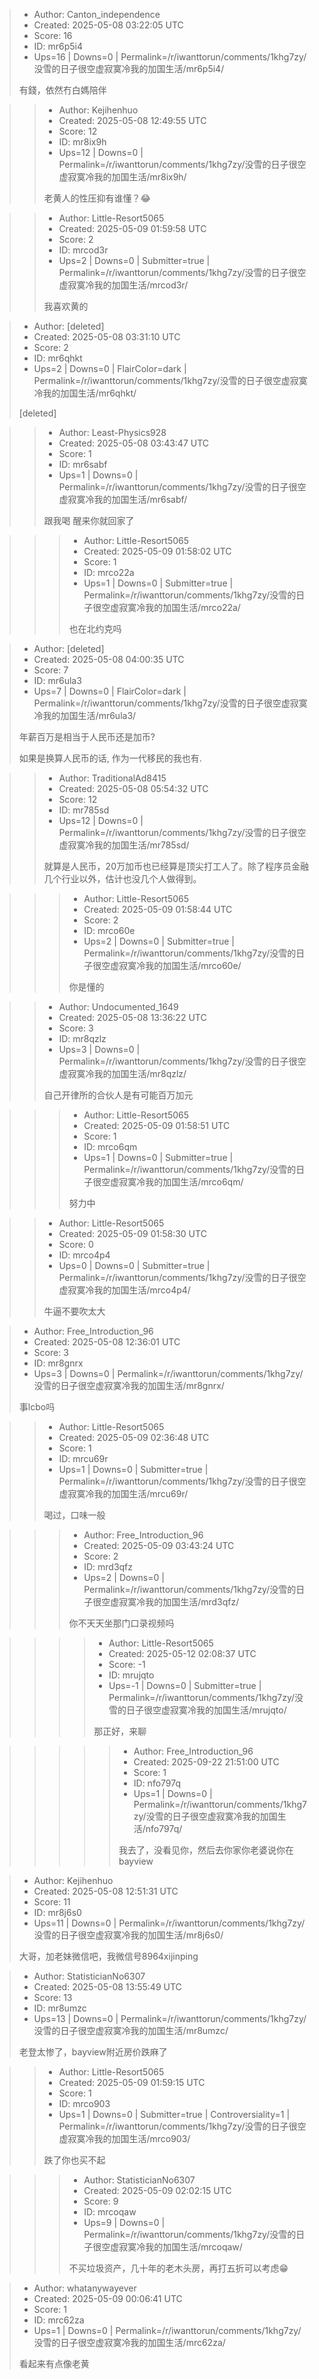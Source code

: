 > - Author: Canton_independence
> - Created: 2025-05-08 03:22:05 UTC
> - Score: 16
> - ID: mr6p5i4
> - Ups=16 | Downs=0 | Permalink=/r/iwanttorun/comments/1khg7zy/没雪的日子很空虚寂寞冷我的加国生活/mr6p5i4/
>
> 有錢，依然冇白媽陪伴

>> - Author: Kejihenhuo
>> - Created: 2025-05-08 12:49:55 UTC
>> - Score: 12
>> - ID: mr8ix9h
>> - Ups=12 | Downs=0 | Permalink=/r/iwanttorun/comments/1khg7zy/没雪的日子很空虚寂寞冷我的加国生活/mr8ix9h/
>>
>> 老黄人的性压抑有谁懂？😂

>> - Author: Little-Resort5065
>> - Created: 2025-05-09 01:59:58 UTC
>> - Score: 2
>> - ID: mrcod3r
>> - Ups=2 | Downs=0 | Submitter=true | Permalink=/r/iwanttorun/comments/1khg7zy/没雪的日子很空虚寂寞冷我的加国生活/mrcod3r/
>>
>> 我喜欢黄的

> - Author: [deleted]
> - Created: 2025-05-08 03:31:10 UTC
> - Score: 2
> - ID: mr6qhkt
> - Ups=2 | Downs=0 | FlairColor=dark | Permalink=/r/iwanttorun/comments/1khg7zy/没雪的日子很空虚寂寞冷我的加国生活/mr6qhkt/
>
> [deleted]

>> - Author: Least-Physics928
>> - Created: 2025-05-08 03:43:47 UTC
>> - Score: 1
>> - ID: mr6sabf
>> - Ups=1 | Downs=0 | Permalink=/r/iwanttorun/comments/1khg7zy/没雪的日子很空虚寂寞冷我的加国生活/mr6sabf/
>>
>> 跟我喝 醒来你就回家了

>>> - Author: Little-Resort5065
>>> - Created: 2025-05-09 01:58:02 UTC
>>> - Score: 1
>>> - ID: mrco22a
>>> - Ups=1 | Downs=0 | Submitter=true | Permalink=/r/iwanttorun/comments/1khg7zy/没雪的日子很空虚寂寞冷我的加国生活/mrco22a/
>>>
>>> 也在北约克吗

> - Author: [deleted]
> - Created: 2025-05-08 04:00:35 UTC
> - Score: 7
> - ID: mr6ula3
> - Ups=7 | Downs=0 | FlairColor=dark | Permalink=/r/iwanttorun/comments/1khg7zy/没雪的日子很空虚寂寞冷我的加国生活/mr6ula3/
>
> 年薪百万是相当于人民币还是加币?
> 
> 如果是换算人民币的话, 作为一代移民的我也有.

>> - Author: TraditionalAd8415
>> - Created: 2025-05-08 05:54:32 UTC
>> - Score: 12
>> - ID: mr785sd
>> - Ups=12 | Downs=0 | Permalink=/r/iwanttorun/comments/1khg7zy/没雪的日子很空虚寂寞冷我的加国生活/mr785sd/
>>
>> 就算是人民币，20万加币也已经算是顶尖打工人了。除了程序员金融几个行业以外，估计也没几个人做得到。

>>> - Author: Little-Resort5065
>>> - Created: 2025-05-09 01:58:44 UTC
>>> - Score: 2
>>> - ID: mrco60e
>>> - Ups=2 | Downs=0 | Submitter=true | Permalink=/r/iwanttorun/comments/1khg7zy/没雪的日子很空虚寂寞冷我的加国生活/mrco60e/
>>>
>>> 你是懂的

>> - Author: Undocumented_1649
>> - Created: 2025-05-08 13:36:22 UTC
>> - Score: 3
>> - ID: mr8qzlz
>> - Ups=3 | Downs=0 | Permalink=/r/iwanttorun/comments/1khg7zy/没雪的日子很空虚寂寞冷我的加国生活/mr8qzlz/
>>
>> 自己开律所的合伙人是有可能百万加元

>>> - Author: Little-Resort5065
>>> - Created: 2025-05-09 01:58:51 UTC
>>> - Score: 1
>>> - ID: mrco6qm
>>> - Ups=1 | Downs=0 | Submitter=true | Permalink=/r/iwanttorun/comments/1khg7zy/没雪的日子很空虚寂寞冷我的加国生活/mrco6qm/
>>>
>>> 努力中

>> - Author: Little-Resort5065
>> - Created: 2025-05-09 01:58:30 UTC
>> - Score: 0
>> - ID: mrco4p4
>> - Ups=0 | Downs=0 | Submitter=true | Permalink=/r/iwanttorun/comments/1khg7zy/没雪的日子很空虚寂寞冷我的加国生活/mrco4p4/
>>
>> 牛逼不要吹太大

> - Author: Free_Introduction_96
> - Created: 2025-05-08 12:36:01 UTC
> - Score: 3
> - ID: mr8gnrx
> - Ups=3 | Downs=0 | Permalink=/r/iwanttorun/comments/1khg7zy/没雪的日子很空虚寂寞冷我的加国生活/mr8gnrx/
>
> 事lcbo吗

>> - Author: Little-Resort5065
>> - Created: 2025-05-09 02:36:48 UTC
>> - Score: 1
>> - ID: mrcu69r
>> - Ups=1 | Downs=0 | Submitter=true | Permalink=/r/iwanttorun/comments/1khg7zy/没雪的日子很空虚寂寞冷我的加国生活/mrcu69r/
>>
>> 喝过，口味一般

>>> - Author: Free_Introduction_96
>>> - Created: 2025-05-09 03:43:24 UTC
>>> - Score: 2
>>> - ID: mrd3qfz
>>> - Ups=2 | Downs=0 | Permalink=/r/iwanttorun/comments/1khg7zy/没雪的日子很空虚寂寞冷我的加国生活/mrd3qfz/
>>>
>>> 你不天天坐那门口录视频吗

>>>> - Author: Little-Resort5065
>>>> - Created: 2025-05-12 02:08:37 UTC
>>>> - Score: -1
>>>> - ID: mrujqto
>>>> - Ups=-1 | Downs=0 | Submitter=true | Permalink=/r/iwanttorun/comments/1khg7zy/没雪的日子很空虚寂寞冷我的加国生活/mrujqto/
>>>>
>>>> 那正好，来聊

>>>>> - Author: Free_Introduction_96
>>>>> - Created: 2025-09-22 21:51:00 UTC
>>>>> - Score: 1
>>>>> - ID: nfo797q
>>>>> - Ups=1 | Downs=0 | Permalink=/r/iwanttorun/comments/1khg7zy/没雪的日子很空虚寂寞冷我的加国生活/nfo797q/
>>>>>
>>>>> 我去了，没看见你，然后去你家你老婆说你在bayview

> - Author: Kejihenhuo
> - Created: 2025-05-08 12:51:31 UTC
> - Score: 11
> - ID: mr8j6s0
> - Ups=11 | Downs=0 | Permalink=/r/iwanttorun/comments/1khg7zy/没雪的日子很空虚寂寞冷我的加国生活/mr8j6s0/
>
> 大哥，加老妹微信吧，我微信号8964xijinping

> - Author: StatisticianNo6307
> - Created: 2025-05-08 13:55:49 UTC
> - Score: 13
> - ID: mr8umzc
> - Ups=13 | Downs=0 | Permalink=/r/iwanttorun/comments/1khg7zy/没雪的日子很空虚寂寞冷我的加国生活/mr8umzc/
>
> 老登太惨了，bayview附近房价跌麻了

>> - Author: Little-Resort5065
>> - Created: 2025-05-09 01:59:15 UTC
>> - Score: 1
>> - ID: mrco903
>> - Ups=1 | Downs=0 | Submitter=true | Controversiality=1 | Permalink=/r/iwanttorun/comments/1khg7zy/没雪的日子很空虚寂寞冷我的加国生活/mrco903/
>>
>> 跌了你也买不起

>>> - Author: StatisticianNo6307
>>> - Created: 2025-05-09 02:02:15 UTC
>>> - Score: 9
>>> - ID: mrcoqaw
>>> - Ups=9 | Downs=0 | Permalink=/r/iwanttorun/comments/1khg7zy/没雪的日子很空虚寂寞冷我的加国生活/mrcoqaw/
>>>
>>> 不买垃圾资产，几十年的老木头房，再打五折可以考虑😁

> - Author: whatanywayever
> - Created: 2025-05-09 00:06:41 UTC
> - Score: 1
> - ID: mrc62za
> - Ups=1 | Downs=0 | Permalink=/r/iwanttorun/comments/1khg7zy/没雪的日子很空虚寂寞冷我的加国生活/mrc62za/
>
> 看起来有点像老黄
